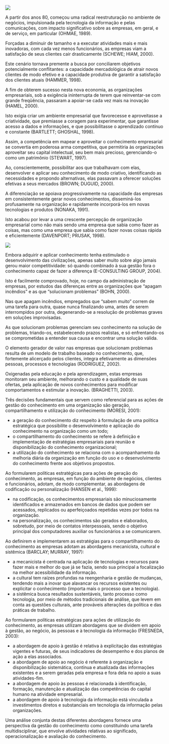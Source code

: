 [![](https://img.uninove.br/static/0/0/0/0/0/0/0/3/1/8/1/318116/18473.jpg)](https://img.uninove.br/static/0/0/0/0/0/0/0/3/1/8/1/318116/18473.jpg)

A partir dos anos 80, começou uma radical reestruturação no ambiente de negócios, impulsionada pela tecnologia da informação e pelas comunicações, com impacto significativo sobre as empresas, em geral, e de serviço, em particular (OHMAE, 1989).

Forçadas a diminuir de tamanho e a executar atividades mais e mais inovadoras, com cada vez menos funcionários, as empresas viam a satisfação de seus clientes cair drasticamente (SCHEWE; HIAM, 2000).

Este cenário tornava premente a busca por conciliarem objetivos potencialmente conflitantes: a capacidade mercadológica de atrair novos clientes de modo efetivo e a capacidade produtiva de garantir a satisfação dos clientes atuais (HAMMER, 1998).

A fim de obterem sucesso nesta nova economia, as organizações empresariais, sob a exigência ininterrupta de terem que reinventar-se com grande freqüência, passaram a apoiar-se cada vez mais na inovação (HAMEL, 2000).

Isto exigia criar um ambiente empresarial que favorecesse e aproveitasse a criatividade, que premiasse a coragem para experimentar, que garantisse acesso a dados e informações, e que possibilitasse o aprendizado contínuo e constante (BARTLETT; GHOSHAL, 1998).

Assim, a competência em mapear e aproveitar o conhecimento empresarial se convertia em poderosa arma competitiva, que permitiria às organizações aproveitar seu capital intelectual, seu bem mais precioso, gerenciando-o como um patrimônio (STEWART, 1997).

Ao, conscientemente, possibilitar aos que trabalhavam com elas, desenvolver e aplicar seu conhecimento de modo criativo, identificando as necessidades e propondo alternativas, elas passavam a oferecer soluções efetivas a seus mercados (BROWN; DUGUID, 2000).

A diferenciação se apoiava progressivamente na capacidade das empresas em consistentemente gerar novos conhecimentos, disseminá-los profusamente na organização e rapidamente incorporá-los em novas tecnologias e produtos (NONAKA, 1991).

Isto acabou por levar a uma crescente percepção de organização empresarial como não mais sendo uma empresa que sabia como fazer as coisas, mas como uma empresa que sabia como fazer novas coisas rápida e eficientemente (DAVENPORT; PRUSAK, 1998).

[![](https://img.uninove.br/static/0/0/0/0/0/0/0/3/1/8/1/318139/18477.jpg)](https://img.uninove.br/static/0/0/0/0/0/0/0/3/1/8/1/318139/18477.jpg)

Embora adquirir e aplicar conhecimento tenha estimulado o desenvolvimento das civilizações, apenas saber muito sobre algo jamais gerou maior competitividade: só quando combinado à sua gestão fora o conhecimento capaz de fazer a diferença (E-CONSULTING GROUP, 2004).

Isto é facilmente comprovado, hoje, no campo da administração de empresas, por estudos das diferenças entre as organizações que “apagam incêndios” e as que “solucionam problemas” (BOHN, 2000).

Nas que apagam incêndios, empregados que “sabem muito” correm de uma tarefa para outra, quase nunca finalizando uma, antes de serem interrompidos por outra, degenerando-se a resolução de problemas graves em soluções improvisadas.

As que solucionam problemas gerenciam seu conhecimento na solução de problemas, triando-os, estabelecendo prazos realistas, e só enfrentando-os se comprometidas a entender sua causa e encontrar uma solução válida.

O elemento gerador de valor nas empresas que solucionam problemas resulta de um modelo de trabalho baseado no conhecimento, que, fortemente alicerçado pelos clientes, integra efetivamente as dimensões pessoas, processos e tecnologias (RODRIGUEZ, 2002).

Oxigenadas pela educação e pela aprendizagem, estas empresas monitoram seu ambiente, melhorando o custo e a qualidade de suas ofertas, pela aplicação de novos conhecimentos para modificar comportamentos e estimular a inovação. (BRAGHETTI, 2003).

Três decisões fundamentais que servem como referencial para as ações de gestão do conhecimento em uma organização são geração, compartilhamento e utilização do conhecimento (MORESI, 2001):

- a geração do conhecimento diz respeito à formulação de uma política estratégica que possibilite o desenvolvimento e aplicação do conhecimento na organização como um todo;
- o compartilhamento do conhecimento se refere à definição e implementação de estratégias empresariais para reunião e disponibilização do conhecimento organizacional;
- a utilização do conhecimento se relaciona com o acompanhamento da melhoria diária da organização em função do uso e o desenvolvimento do conhecimento frente aos objetivos propostos.

Ao formularem políticas estratégicas para ações de geração do conhecimento, as empresas, em função do ambiente de negócios, clientes e funcionários, adotam, de modo complementar, as abordagens de codificação ou personalização (HANSEN et al., 1999):

- na codificação, os conhecimentos empresariais são minuciosamente identificados e armazenados em bancos de dados que podem ser acessados, replicados ou aperfeiçoados repetidas vezes por todos na organização.
- na personalização, os conhecimentos são gerados e elaborados, sobretudo, por meio de contatos interpessoais, sendo o objetivo principal dos computadores auxiliar os funcionários a se comunicarem.

Ao definirem e implementarem as estratégias para o compartilhamento do  conhecimento as empresas adotam as abordagens mecanicista, cultural e sistêmica (BARCLAY; MURRAY, 1997):

- a mecanicista é centrada na aplicação de tecnologias e recursos para fazer mais e melhor do que já se fazia, sendo sua principal a focalização na melhor acessibilidade da informação.
- a cultural tem raízes profundas na reengenharia e gestão de mudanças, tendendo mais a inovar que alavancar os recursos existentes ou explicitar o conhecimento (importa mais o processo que a tecnologia).
- a sistêmica busca resultados sustentáveis, tanto processo como tecnologia, por meio de métodos tradicionais de análise, que levem em conta as questões culturais, ante prováveis alterações da política e das práticas de trabalho.

Ao formularem políticas estratégicas para ações de utilização do conhecimento, as empresas utilizam abordagens que se dividem em apoio à gestão, ao negócio, às pessoas e à tecnologia da informação (FRESNEDA, 2003):

- a abordagem de apoio à gestão é relativa à explicitação das estratégias vigentes e futuras, de seus indicadores de desempenho e dos planos de ação a elas associados.
- a abordagem de apoio ao negócio é referente à organização e disponibilização sistemática, contínua e atualizada das informações existentes e a serem geradas pela empresa e fora dela no apoio a suas atividades-fim.
- a abordagem de apoio às pessoas é relacionada à identificação, formação, manutenção e atualização das competências do capital humano na atividade empresarial.
- a abordagem de apoio à tecnologia da informação está vinculada a investimentos diretos e substanciais em tecnologia da informação pelas organizações.

Uma análise conjunta destas diferentes abordagens fornece uma perspectiva da gestão do conhecimento como constituindo uma tarefa multidisciplinar, que envolve atividades relativas ao significado, operacionalização e avaliação do conhecimento.